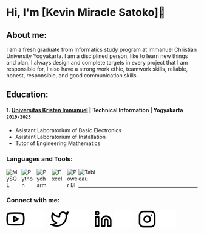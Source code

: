 # Hi, I'm [Kevin Miracle Satoko]👋
## About me:
I am a fresh graduate from Informatics study program at Immanuel Christian University Yogyakarta. I am a disciplined person, like to learn new things and plan. I always design and complete targets in every project that I am responsible for, I also have a strong work ethic, teamwork skills, reliable, honest, responsible, and good communication skills.

## Education:

#### 1. [Universitas Kristen Immanuel](https://www.ukrim.ac.id) | Technical Information | Yogyakarta `2019-2023`
   - Asistant Laboratorium of Basic Electronics
   - Asistant Laboratorium of Installation
   - Tutor of Engineering Mathematics



### Languages and Tools:

[<img align="left" alt="MySQL" width="30px" src="https://cdn.jsdelivr.net/gh/devicons/devicon/icons/mysql/mysql-original.svg" style="padding-right:10px;" />][webdev]
[<img align="left" alt="Python" width="30px" src="https://upload.wikimedia.org/wikipedia/commons/thumb/c/c3/Python-logo-notext.svg/110px-Python-logo-notext.svg.png?20100317150552" style="padding-right:10px;" />][webdev]
[<img align="left" alt="Pycharm" width="30px" src="https://upload.wikimedia.org/wikipedia/commons/thumb/1/1d/PyCharm_Icon.svg/220px-PyCharm_Icon.svg.png" style="padding-right:10px;" />][webdev]
[<img align="left" alt="Excel" width="30px" src="https://is2-ssl.mzstatic.com/image/thumb/Purple126/v4/a8/fd/5a/a8fd5a84-c6f1-355f-3b9f-6e86598efaa3/XCEL.png/1200x630bb.png" style="padding-right:10px;" />][webdev]
[<img align="left" alt="Power BI" width="30px" src="https://powerbi.microsoft.com/pictures/application-logos/svg/powerbi.svg" style="padding-right:0px;" />][webdev]
[<img align="left" alt="Tableau" width="50px" src="https://logos-world.net/wp-content/uploads/2021/10/Tableau-Symbol.png" style="padding-right:10px;" />][webdev]

<br />
<br />

---
### Connect with me:

[![website](./img/youtube-light.svg)](https://www.youtube.com/channel/UCtNSgOJTInsz_VxZNfvW2Dg-light-mode-only)
[![website](./img/youtube-dark.svg)](https://www.youtube.com/channel/UCtNSgOJTInsz_VxZNfvW2Dg-dark-mode-only)
&nbsp;&nbsp;
[![website](./img/twitter-light.svg)](https://twitter.com/KevinSatoko-light-mode-only)
[![website](./img/twitter-dark.svg)](https://twitter.com/KevinSatoko-dark-mode-only)
&nbsp;&nbsp;
[![website](./img/linkedin-light.svg)](https://www.linkedin.com/in/kevin-satoko-901107207/-light-mode-only)
[![website](./img/linkedin-dark.svg)](https://www.linkedin.com/in/kevin-satoko-901107207/-dark-mode-only)
&nbsp;&nbsp;
[![website](./img/instagram-light.svg)](https://www.instagram.com/kevinn_miracle/-light-mode-only)
[![website](./img/instagram-dark.svg)](https://www.instagram.com/kevinn_miracle/-dark-mode-only)



[webdev]: https://github.com/kevinmiraclesatoko/kevinmiraclesatoko
